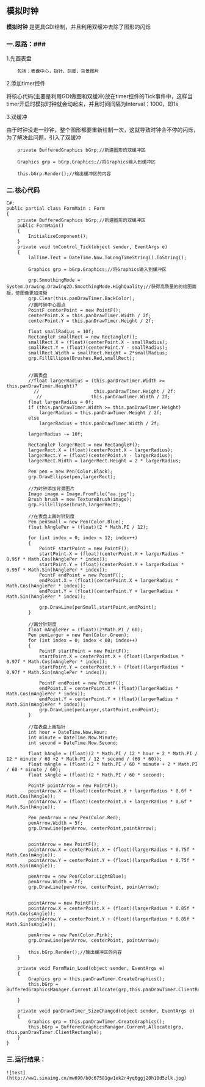 ## 模拟时钟 ##

**模拟时钟** 是更具GDI绘制，并且利用双缓冲去除了图形的闪烁
    
### 一.思路：###
1.先画表盘

		包括：表盘中心，指针，刻度，背景图片

2.添加timer控件

将核心代码(主要是利用GDI做图和双缓冲)放在timer控件的Tick事件中，这样当timer开启时模拟时钟就会动起来，并且时间间隔为Interval：1000，即1s

3.双缓冲

由于时钟没走一秒钟，整个图形都要重新绘制一次，这就导致时钟会不停的闪烁，为了解决此问题，引入了双缓冲

		private BufferedGraphics bGrp;//新建图形的双缓冲区

		Graphics grp = bGrp.Graphics;//将Graphics输入到缓冲区

		this.bGrp.Render();//输出缓冲区的内容

### 二.核心代码 ###
    C#:
    public partial class FormMain : Form
    {
        private BufferedGraphics bGrp;//新建图形的双缓冲区
        public FormMain()
        {
            InitializeComponent();
        }
        private void tmControl_Tick(object sender, EventArgs e)
        {
            lalTime.Text = DateTime.Now.ToLongTimeString().ToString();

            Graphics grp = bGrp.Graphics;//将Graphics输入到缓冲区

            grp.SmoothingMode = System.Drawing.Drawing2D.SmoothingMode.HighQuality;//获得高质量的的绘图面板，使图像更加清晰
            grp.Clear(this.panDrawTimer.BackColor);
            //画时钟中心圆点
            PointF centerPoint = new PointF();
            centerPoint.X = this.panDrawTimer.Width / 2f;
            centerPoint.Y = this.panDrawTimer.Height / 2f;
            
            float smallRadius = 10f;
            RectangleF smallRect = new RectangleF();
            smallRect.X = (float)(centerPoint.X - smallRadius);
            smallRect.Y = (float)(centerPoint.Y - smallRadius);
            smallRect.Width = smallRect.Height = 2*smallRadius;
            grp.FillEllipse(Brushes.Red,smallRect);


            //画表盘
            //float largerRadius = (this.panDrawTimer.Width >= this.panDrawTimer.Height)?
              //                    this.panDrawTimer.Height / 2f:
               //                  this.panDrawTimer.Width / 2f;
            float largerRadius = 0f;
            if (this.panDrawTimer.Width >= this.panDrawTimer.Height)
                largerRadius = this.panDrawTimer.Height / 2f;
            else
                largerRadius = this.panDrawTimer.Width / 2f;
            
            largerRadius -= 10f;

            RectangleF largerRect = new RectangleF();
            largerRect.X = (float)(centerPoint.X - largerRadius);
            largerRect.Y = (float)(centerPoint.Y - largerRadius);
            largerRect.Width = largerRect.Height = 2 * largerRadius;

            Pen pen = new Pen(Color.Black);
            grp.DrawEllipse(pen,largerRect);

            //为时钟添加背景图片
            Image image = Image.FromFile("aa.jpg");
            Brush brush = new TextureBrush(image);
            grp.FillEllipse(brush,largerRect);

            //在表盘上画时针刻度
            Pen penSmall = new Pen(Color.Blue);
            float hAnglePer = (float)(2 * Math.PI / 12);

            for (int index = 0; index < 12; index++)
            {
                PointF startPoint = new PointF();
                startPoint.X = (float)(centerPoint.X + largerRadius * 0.95f * Math.Cos(hAnglePer * index));
                startPoint.Y = (float)(centerPoint.Y + largerRadius * 0.95f * Math.Sin(hAnglePer * index));
                PointF endPoint = new PointF();
                endPoint.X = (float)(centerPoint.X + largerRadius * Math.Cos(hAnglePer * index));
                endPoint.Y = (float)(centerPoint.Y + largerRadius * Math.Sin(hAnglePer * index));

                grp.DrawLine(penSmall,startPoint,endPoint);
            }

            //画分针刻度
            float mAnglePer = (float)(2*Math.PI / 60);
            Pen penLarger = new Pen(Color.Green);
            for (int index = 0; index < 60; index++)
			{
                PointF startPoint = new PointF();
                startPoint.X = centerPoint.X + (float)(largerRadius * 0.97f * Math.Cos(mAnglePer * index));
                startPoint.Y = centerPoint.Y + (float)(largerRadius * 0.97f * Math.Sin(mAnglePer * index));

                PointF endPoint = new PointF();
                endPoint.X = centerPoint.X + (float)(largerRadius * Math.Cos(mAnglePer * index));
                endPoint.Y = centerPoint.Y + (float)(largerRadius * Math.Sin(mAnglePer * index));
                grp.DrawLine(penLarger,startPoint,endPoint);
            }

            //在表盘上画指针
            int hour = DateTime.Now.Hour;
            int minute = DateTime.Now.Minute;
            int second = DateTime.Now.Second;

            float hAngle = (float)(2 * Math.PI / 12 * hour + 2 * Math.PI / 12 * minute / 60 +2 * Math.PI / 12 * second / (60 * 60));
            float mAngle = (float)(2 * Math.PI / 60 * minute + 2 * Math.PI / 60 * minute / 60);
            float sAngle = (float)(2 * Math.PI / 60 * second);

            PointF pointArrow = new PointF();
            pointArrow.X = (float)(centerPoint.X + largerRadius * 0.6f * Math.Cos(hAngle));
            pointArrow.Y = (float)(centerPoint.Y + largerRadius * 0.6f * Math.Sin(hAngle));

            Pen penArrow = new Pen(Color.Red);
            penArrow.Width = 5f;
            grp.DrawLine(penArrow, centerPoint,pointArrow);


            pointArrow = new PointF();
            pointArrow.X = centerPoint.X + (float)(largerRadius * 0.75f * Math.Cos(mAngle));
            pointArrow.Y = centerPoint.Y + (float)(largerRadius * 0.75f * Math.Sin(mAngle));

            penArrow = new Pen(Color.LightBlue);
            penArrow.Width = 2f;
            grp.DrawLine(penArrow, centerPoint, pointArrow);


            pointArrow = new PointF();
            pointArrow.X = centerPoint.X + (float)(largerRadius * 0.85f * Math.Cos(sAngle));
            pointArrow.Y = centerPoint.Y + (float)(largerRadius * 0.85f * Math.Sin(sAngle));

            penArrow = new Pen(Color.Pink);
            grp.DrawLine(penArrow, centerPoint, pointArrow);

            this.bGrp.Render();//输出缓冲区的内容
        }

        private void FormMain_Load(object sender, EventArgs e)
        {
            Graphics grp = this.panDrawTimer.CreateGraphics();
            this.bGrp = BufferedGraphicsManager.Current.Allocate(grp,this.panDrawTimer.ClientRectangle);

        }

        private void panDrawTimer_SizeChanged(object sender, EventArgs e)
        {
            Graphics grp = this.panDrawTimer.CreateGraphics();
            this.bGrp = BufferedGraphicsManager.Current.Allocate(grp, this.panDrawTimer.ClientRectangle);
        }
    }


### 三.运行结果： ###
	![test](http://ww1.sinaimg.cn/mw690/b0c67581gw1ek2r4yq6ggj20h10d5zlk.jpg)

